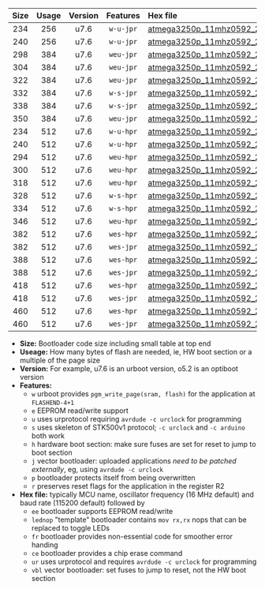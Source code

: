 |Size|Usage|Version|Features|Hex file|
|:-:|:-:|:-:|:-:|:--|
|234|256|u7.6|`w-u-jpr`|[atmega3250p_11mhz0592_230400bps_ur_vbl.hex](https://raw.githubusercontent.com/stefanrueger/urboot/main/atmega3250p_11mhz0592_230400bps_ur_vbl.hex)|
|240|256|u7.6|`w-u-jpr`|[atmega3250p_11mhz0592_230400bps_lednop_ur_vbl.hex](https://raw.githubusercontent.com/stefanrueger/urboot/main/atmega3250p_11mhz0592_230400bps_lednop_ur_vbl.hex)|
|298|384|u7.6|`weu-jpr`|[atmega3250p_11mhz0592_230400bps_ee_ur_vbl.hex](https://raw.githubusercontent.com/stefanrueger/urboot/main/atmega3250p_11mhz0592_230400bps_ee_ur_vbl.hex)|
|304|384|u7.6|`weu-jpr`|[atmega3250p_11mhz0592_230400bps_ee_lednop_ur_vbl.hex](https://raw.githubusercontent.com/stefanrueger/urboot/main/atmega3250p_11mhz0592_230400bps_ee_lednop_ur_vbl.hex)|
|322|384|u7.6|`weu-jpr`|[atmega3250p_11mhz0592_230400bps_ee_lednop_fr_ur_vbl.hex](https://raw.githubusercontent.com/stefanrueger/urboot/main/atmega3250p_11mhz0592_230400bps_ee_lednop_fr_ur_vbl.hex)|
|332|384|u7.6|`w-s-jpr`|[atmega3250p_11mhz0592_230400bps_vbl.hex](https://raw.githubusercontent.com/stefanrueger/urboot/main/atmega3250p_11mhz0592_230400bps_vbl.hex)|
|338|384|u7.6|`w-s-jpr`|[atmega3250p_11mhz0592_230400bps_lednop_vbl.hex](https://raw.githubusercontent.com/stefanrueger/urboot/main/atmega3250p_11mhz0592_230400bps_lednop_vbl.hex)|
|350|384|u7.6|`weu-jpr`|[atmega3250p_11mhz0592_230400bps_ee_lednop_fr_ce_ur_vbl.hex](https://raw.githubusercontent.com/stefanrueger/urboot/main/atmega3250p_11mhz0592_230400bps_ee_lednop_fr_ce_ur_vbl.hex)|
|234|512|u7.6|`w-u-hpr`|[atmega3250p_11mhz0592_230400bps_ur.hex](https://raw.githubusercontent.com/stefanrueger/urboot/main/atmega3250p_11mhz0592_230400bps_ur.hex)|
|240|512|u7.6|`w-u-hpr`|[atmega3250p_11mhz0592_230400bps_lednop_ur.hex](https://raw.githubusercontent.com/stefanrueger/urboot/main/atmega3250p_11mhz0592_230400bps_lednop_ur.hex)|
|294|512|u7.6|`weu-hpr`|[atmega3250p_11mhz0592_230400bps_ee_ur.hex](https://raw.githubusercontent.com/stefanrueger/urboot/main/atmega3250p_11mhz0592_230400bps_ee_ur.hex)|
|300|512|u7.6|`weu-hpr`|[atmega3250p_11mhz0592_230400bps_ee_lednop_ur.hex](https://raw.githubusercontent.com/stefanrueger/urboot/main/atmega3250p_11mhz0592_230400bps_ee_lednop_ur.hex)|
|318|512|u7.6|`weu-hpr`|[atmega3250p_11mhz0592_230400bps_ee_lednop_fr_ur.hex](https://raw.githubusercontent.com/stefanrueger/urboot/main/atmega3250p_11mhz0592_230400bps_ee_lednop_fr_ur.hex)|
|328|512|u7.6|`w-s-hpr`|[atmega3250p_11mhz0592_230400bps.hex](https://raw.githubusercontent.com/stefanrueger/urboot/main/atmega3250p_11mhz0592_230400bps.hex)|
|334|512|u7.6|`w-s-hpr`|[atmega3250p_11mhz0592_230400bps_lednop.hex](https://raw.githubusercontent.com/stefanrueger/urboot/main/atmega3250p_11mhz0592_230400bps_lednop.hex)|
|346|512|u7.6|`weu-hpr`|[atmega3250p_11mhz0592_230400bps_ee_lednop_fr_ce_ur.hex](https://raw.githubusercontent.com/stefanrueger/urboot/main/atmega3250p_11mhz0592_230400bps_ee_lednop_fr_ce_ur.hex)|
|382|512|u7.6|`wes-hpr`|[atmega3250p_11mhz0592_230400bps_ee.hex](https://raw.githubusercontent.com/stefanrueger/urboot/main/atmega3250p_11mhz0592_230400bps_ee.hex)|
|382|512|u7.6|`wes-jpr`|[atmega3250p_11mhz0592_230400bps_ee_vbl.hex](https://raw.githubusercontent.com/stefanrueger/urboot/main/atmega3250p_11mhz0592_230400bps_ee_vbl.hex)|
|388|512|u7.6|`wes-hpr`|[atmega3250p_11mhz0592_230400bps_ee_lednop.hex](https://raw.githubusercontent.com/stefanrueger/urboot/main/atmega3250p_11mhz0592_230400bps_ee_lednop.hex)|
|388|512|u7.6|`wes-jpr`|[atmega3250p_11mhz0592_230400bps_ee_lednop_vbl.hex](https://raw.githubusercontent.com/stefanrueger/urboot/main/atmega3250p_11mhz0592_230400bps_ee_lednop_vbl.hex)|
|418|512|u7.6|`wes-hpr`|[atmega3250p_11mhz0592_230400bps_ee_lednop_fr.hex](https://raw.githubusercontent.com/stefanrueger/urboot/main/atmega3250p_11mhz0592_230400bps_ee_lednop_fr.hex)|
|418|512|u7.6|`wes-jpr`|[atmega3250p_11mhz0592_230400bps_ee_lednop_fr_vbl.hex](https://raw.githubusercontent.com/stefanrueger/urboot/main/atmega3250p_11mhz0592_230400bps_ee_lednop_fr_vbl.hex)|
|460|512|u7.6|`wes-hpr`|[atmega3250p_11mhz0592_230400bps_ee_lednop_fr_ce.hex](https://raw.githubusercontent.com/stefanrueger/urboot/main/atmega3250p_11mhz0592_230400bps_ee_lednop_fr_ce.hex)|
|460|512|u7.6|`wes-jpr`|[atmega3250p_11mhz0592_230400bps_ee_lednop_fr_ce_vbl.hex](https://raw.githubusercontent.com/stefanrueger/urboot/main/atmega3250p_11mhz0592_230400bps_ee_lednop_fr_ce_vbl.hex)|

- **Size:** Bootloader code size including small table at top end
- **Useage:** How many bytes of flash are needed, ie, HW boot section or a multiple of the page size
- **Version:** For example, u7.6 is an urboot version, o5.2 is an optiboot version
- **Features:**
  + `w` urboot provides `pgm_write_page(sram, flash)` for the application at `FLASHEND-4+1`
  + `e` EEPROM read/write support
  + `u` uses urprotocol requiring `avrdude -c urclock` for programming
  + `s` uses skeleton of STK500v1 protocol; `-c urclock` and `-c arduino` both work
  + `h` hardware boot section: make sure fuses are set for reset to jump to boot section
  + `j` vector bootloader: uploaded applications *need to be patched externally*, eg, using `avrdude -c urclock`
  + `p` bootloader protects itself from being overwritten
  + `r` preserves reset flags for the application in the register R2
- **Hex file:** typically MCU name, oscillator frequency (16 MHz default) and baud rate (115200 default) followed by
  + `ee` bootloader supports EEPROM read/write
  + `lednop` "template" bootloader contains `mov rx,rx` nops that can be replaced to toggle LEDs
  + `fr` bootloader provides non-essential code for smoother error handing
  + `ce` bootloader provides a chip erase command
  + `ur` uses urprotocol and requires `avrdude -c urclock` for programming
  + `vbl` vector bootloader: set fuses to jump to reset, not the HW boot section
